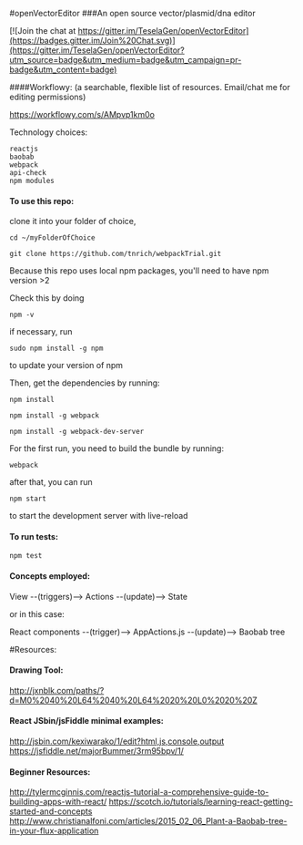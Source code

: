 #openVectorEditor
###An open source vector/plasmid/dna editor

[![Join the chat at https://gitter.im/TeselaGen/openVectorEditor](https://badges.gitter.im/Join%20Chat.svg)](https://gitter.im/TeselaGen/openVectorEditor?utm_source=badge&utm_medium=badge&utm_campaign=pr-badge&utm_content=badge)

####Workflowy: 
(a searchable, flexible list of resources. Email/chat me for editing permissions)

https://workflowy.com/s/AMpvp1km0o

Technology choices:
```
reactjs
baobab
webpack
api-check
npm modules
```

#### To use this repo:
clone it into your folder of choice,

	cd ~/myFolderOfChoice

	git clone https://github.com/tnrich/webpackTrial.git
	
Because this repo uses local npm packages, you'll need to have npm version >2

Check this by doing

	npm -v

if necessary, run 

	sudo npm install -g npm 

to update your version of npm

Then, get the dependencies by running:

	npm install

	npm install -g webpack 
	
	npm install -g webpack-dev-server

For the first run, you need to build the bundle by running:

	webpack

after that, you can run 

	npm start

to start the development server with live-reload

#### To run tests:
	
	npm test

#### Concepts employed:

View --(triggers)--> Actions --(update)--> State

or in this case: 

React components --(trigger)--> AppActions.js --(update)--> Baobab tree

#Resources:

#### Drawing Tool: 
http://jxnblk.com/paths/?d=M0%2040%20L64%2040%20L64%2020%20L0%2020%20Z

#### React JSbin/jsFiddle minimal examples:
http://jsbin.com/kexiwarako/1/edit?html,js,console,output
https://jsfiddle.net/majorBummer/3rm95bpv/1/

#### Beginner Resources:
http://tylermcginnis.com/reactjs-tutorial-a-comprehensive-guide-to-building-apps-with-react/
https://scotch.io/tutorials/learning-react-getting-started-and-concepts
http://www.christianalfoni.com/articles/2015_02_06_Plant-a-Baobab-tree-in-your-flux-application
